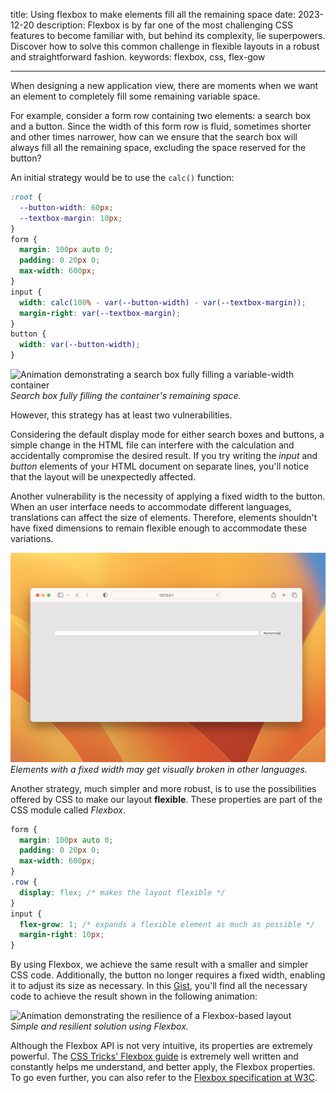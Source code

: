 title: Using flexbox to make elements fill all the remaining space
date: 2023-12-20
description: Flexbox is by far one of the most challenging CSS features to become familiar with, but behind its complexity, lie superpowers. Discover how to solve this common challenge in flexible layouts in a robust and straightforward fashion.
keywords: flexbox, css, flex-gow

---

When designing a new application view, there are moments when we want an element to completely fill some remaining variable space.

For example, consider a form row containing two elements: a search box and a button. Since the width of this form row is fluid, sometimes shorter and other times narrower, how can we ensure that the search box will always fill all the remaining space, excluding the space reserved for the button?

An initial strategy would be to use the `calc()` function:

```css
:root {
  --button-width: 60px;
  --textbox-margin: 10px;
}
form {
  margin: 100px auto 0;
  padding: 0 20px 0;
  max-width: 600px;
}
input {
  width: calc(100% - var(--button-width) - var(--textbox-margin));
  margin-right: var(--textbox-margin);
}
button {
  width: var(--button-width);
}
```

![Animation demonstrating a search box fully filling a variable-width container](../../images/dynamic-width-container.gif)  
_Search box fully filling the container's remaining space._

However, this strategy has at least two vulnerabilities.

Considering the default display mode for either search boxes and buttons, a simple change in the HTML file can interfere with the calculation and accidentally compromise the desired result. If you try writing the *input* and *button* elements of your HTML document on separate lines, you'll notice that the layout will be unexpectedly affected.

Another vulnerability is the necessity of applying a fixed width to the button. When an user interface needs to accommodate different languages, translations can affect the size of elements. Therefore, elements shouldn't have fixed dimensions to remain flexible enough to accommodate these variations.

![Image showing the word "Recherchez" breaking the layout of a fixed-width button](../../images/recherchez.png)  
_Elements with a fixed width may get visually broken in other languages._

Another strategy, much simpler and more robust, is to use the possibilities offered by CSS to make our layout **flexible**. These properties are part of the CSS module called *Flexbox*.

```css
form {
  margin: 100px auto 0;
  padding: 0 20px 0;
  max-width: 600px;
}
.row {
  display: flex; /* makes the layout flexible */
}
input {
  flex-grow: 1; /* expands a flexible element as much as possible */
  margin-right: 10px;
}
```

By using Flexbox, we achieve the same result with a smaller and simpler CSS code. Additionally, the button no longer requires a fixed width, enabling it to adjust its size as necessary. In this [Gist](https://gist.github.com/rafaelcamargo/82cd97cd55b5495b2d0570727b2aaf91), you'll find all the necessary code to achieve the result shown in the following animation:

![Animation demonstrating the resilience of a Flexbox-based layout](../../images/search.gif)  
_Simple and resilient solution using Flexbox._

Although the Flexbox API is not very intuitive, its properties are extremely powerful. The [CSS Tricks' Flexbox guide](https://css-tricks.com/snippets/css/a-guide-to-flexbox/) is extremely well written and constantly helps me understand, and better apply, the Flexbox properties. To go even further, you can also refer to the [Flexbox specification at W3C](https://www.w3.org/TR/css-flexbox-1/#overview).
